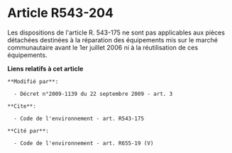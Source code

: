 # Article R543-204

Les dispositions de l'article R. 543-175 ne sont pas applicables aux pièces détachées destinées à la réparation des
équipements mis sur le marché communautaire avant le 1er juillet 2006 ni à la réutilisation de ces équipements.

**Liens relatifs à cet article**

	**Modifié par**:

	  - Décret n°2009-1139 du 22 septembre 2009 - art. 3

	**Cite**:

	  - Code de l'environnement - art. R543-175

	**Cité par**:

	  - Code de l'environnement - art. R655-19 (V)
